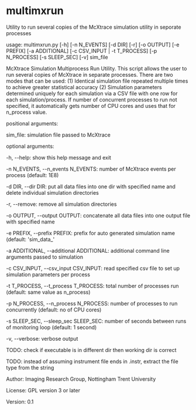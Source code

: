 # multimxrun
Utility to run several copies of the McXtrace simulation utility in seporate processes

usage: multimxrun.py [-h] [-n N_EVENTS] [-d DIR] [-r] [-o OUTPUT] [-e PREFIX] [-a ADDITIONAL] [-c CSV_INPUT | -t T_PROCESS]
                     [-p N_PROCESS] [-s SLEEP_SEC] [-v]
                     sim_file

McXtrace Simulation Multiprocess Run Utility. This script allows the user to run several copies of McXtrace in separate processes.
There are two modes that can be used: (1) Identical simulation file repeated multiple times to achieve greater statistical
accuracy (2) Simulation parameters determined uniquely for each simulation via a CSV file with one row for each
simulation/process. If number of concurrent processes to run not specified, it automatically gets number of CPU cores and uses
that for n_process value.

positional arguments:

sim_file: simulation file passed to McXtrace

optional arguments:

-h, --help: show this help message and exit

-n N_EVENTS, --n_events N_EVENTS: number of McXtrace events per process (default: 1E8)

-d DIR, --dir DIR: put all data files into one dir with specified name and delete individual simulation directories

-r, --remove: remove all simulation directories

-o OUTPUT, --output OUTPUT: concatenate all data files into one output file with specified name
 
-e PREFIX, --prefix PREFIX: prefix for auto generated simulation name (default: 'sim_data_'
 
-a ADDITIONAL, --additional ADDITIONAL: additional command line arguments passed to simulation
 
-c CSV_INPUT, --csv_input CSV_INPUT: read specified csv file to set up simulation parameters per process
 
-t T_PROCESS, --t_process T_PROCESS: total number of processes run (default: same value as n_process)
 
-p N_PROCESS, --n_process N_PROCESS: number of processes to run concurrently (default: no of CPU cores)
  
-s SLEEP_SEC, --sleep_sec SLEEP_SEC: number of seconds between runs of monitoring loop (default: 1 second)
  
-v, --verbose: verbose output

TODO: check if executable is in different dir then working dir is correct

TODO: instead of assuming instrument file ends in .instr, extract the file type from the string

Author: Imaging Research Group, Nottingham Trent University

License: GPL version 3 or later

Version: 0.1
